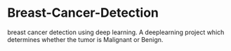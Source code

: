 # Breast-Cancer-Detection
breast cancer detection using deep learning.
A deeplearning project which determines whether the tumor is Malignant or Benign.
